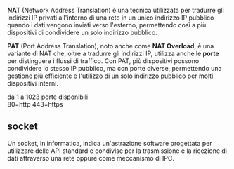 **NAT** (Network Address Translation) è una tecnica utilizzata per tradurre gli indirizzi IP privati all'interno di una rete in un unico indirizzo IP pubblico quando i dati vengono inviati verso l'esterno, permettendo così a più dispositivi di condividere un solo indirizzo pubblico.

**PAT** (Port Address Translation), noto anche come **NAT Overload**, è una variante di NAT che, oltre a tradurre gli indirizzi IP, utilizza anche le **porte** per distinguere i flussi di traffico. Con PAT, più dispositivi possono condividere lo stesso IP pubblico, ma con porte diverse, permettendo una gestione più efficiente e l'utilizzo di un solo indirizzo pubblico per molti dispositivi interni.

da 1 a 1023 porte disponibili  
80=http
443=https

## socket

Un socket, in informatica, indica un'astrazione software progettata per utilizzare delle API standard e condivise per la trasmissione e la ricezione di dati attraverso una rete oppure come meccanismo di IPC.
